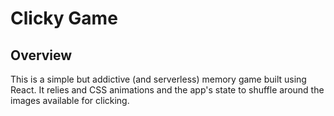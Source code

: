 # Clicky Game

## Overview
This is a simple but addictive (and serverless) memory game built using React. It relies and CSS animations and the app's state to shuffle around the images available for clicking. 
